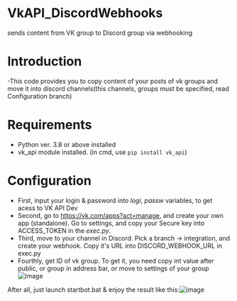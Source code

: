 # VkAPI_DiscordWebhooks
 sends content from VK group to Discord group via webhooking

#  Introduction 
-This code provides you to copy content of your posts of vk groups and move it into discord channels(this channels, groups must be specified, read Configuration branch) 
#  Requirements
* Python ver. 3.8 or above installed  
* vk_api module installed. (in cmd, use ```pip install vk_api```)
#  Configuration
* First, input your login & password into *logi*, *passw* variables, to get acess to VK API Dev  
* Second, go to https://vk.com/apps?act=manage, and create your own app (standalone). Go to settings, and copy your Secure key into ACCESS_TOKEN in the *exec.py*.   
* Third, move to your channel in Discord. Pick a branch -> integration, and create your webhook. Copy it's URL into DISCORD_WEBHOOK_URL in exec.py  
* Fourthly, get ID of vk group. To get it, you need copy int value after public, or group in address bar, or move to settings of your group
  ![image](https://user-images.githubusercontent.com/100299461/233678695-c0c067cb-b883-4d31-a583-4b82e59fbd89.png)

After all, just launch startbot.bat & enjoy the result like this:![image](https://user-images.githubusercontent.com/100299461/233679271-92b72a67-6001-48b6-851c-9e7823b08beb.png)

